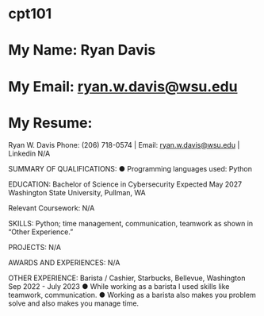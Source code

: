 # cpt101

# My Name: Ryan Davis
# My Email: ryan.w.davis@wsu.edu

# My Resume:

Ryan W. Davis
Phone: (206) 718-0574 | Email: ryan.w.davis@wsu.edu | Linkedin N/A

SUMMARY OF QUALIFICATIONS:
● Programming languages used: Python

EDUCATION:
Bachelor of Science in Cybersecurity Expected May 2027
Washington State University, Pullman, WA

Relevant Coursework:
N/A

SKILLS:
Python; time management, communication, teamwork as shown in “Other
Experience.”

PROJECTS:
N/A

AWARDS AND EXPERIENCES:
N/A

OTHER EXPERIENCE:
Barista / Cashier, Starbucks, Bellevue, Washington Sep
2022 - July 2023
● While working as a barista I used skills like teamwork, communication.
● Working as a barista also makes you problem solve and also makes you
manage time.
